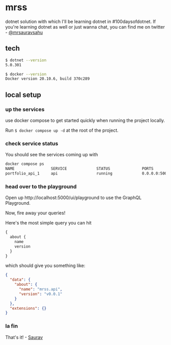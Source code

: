 # mrss

dotnet solution with which I'll be learning dotnet in #100daysofdotnet. If you're learning dotnet as well or just wanna chat, you can find me on twitter - [@mrsauravsahu](https://twitter.com/mrsauravsahu)

## tech

```bash
$ dotnet --version
5.0.301
```

```bash
$ docker --version
Docker version 20.10.6, build 370c289
```

## local setup

### up the services
use docker compose to get started quickly when running the project locally.

Run `$ docker compose up -d` at the root of the project.

### check service status

You should see the services coming up with 
```bash
docker compose ps
NAME                SERVICE             STATUS              PORTS
portfolio_api_1     api                 running             0.0.0.0:5000->5000/tcp, :::5000->5000/tcp
```

### head over to the playground

Open up http://localhost:5000/ui/playground to use the GraphQL Playground.

Now, fire away your queries!

Here's the most simple query you can hit

```graphql
{
  about {
    name
    version
  }
}
```

which should give you something like:

```json
{
  "data": {
    "about": {
      "name": "mrss.api",
      "version": "v0.0.1"
    }
  },
  "extensions": {}
}

```

### la fin

That's it! - [Saurav](https://twitter.com/mrsauravsahu)